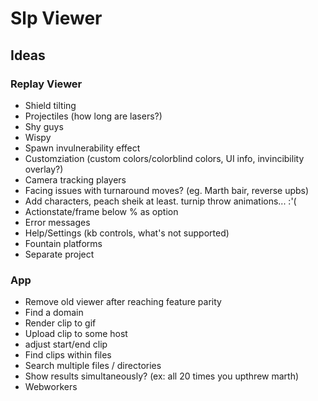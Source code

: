 # Slp Viewer

## Ideas

### Replay Viewer

- Shield tilting
- Projectiles (how long are lasers?)
- Shy guys
- Wispy
- Spawn invulnerability effect
- Customziation (custom colors/colorblind colors, UI info, invincibility overlay?)
- Camera tracking players
- Facing issues with turnaround moves? (eg. Marth bair, reverse upbs)
- Add characters, peach sheik at least. turnip throw animations... :'(
- Actionstate/frame below % as option
- Error messages
- Help/Settings (kb controls, what's not supported)
- Fountain platforms
- Separate project

### App

- Remove old viewer after reaching feature parity
- Find a domain
- Render clip to gif
- Upload clip to some host
- adjust start/end clip
- Find clips within files
- Search multiple files / directories
- Show results simultaneously? (ex: all 20 times you upthrew marth)
- Webworkers
